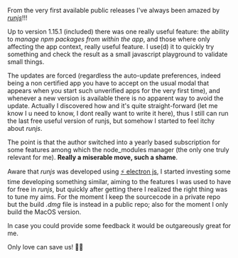 From the very first available public releases I've always been amazed by [_runjs_](https://runjs.app/)!!! 

Up to version 1.15.1 (included) there was one really useful feature: the ability to _manage npm packages from within the app_, and those where only affecting the app context, really useful feature.
I use(d) it to quickly try something and check the result as a small javascript playground to validate small things.

The updates are forced (regardless the auto-update preferences, indeed being a non certified app you have to accept on the usual modal that appears when you start such unverified apps for the very first time),
and whenever a new version is available there is no apparent way to avoid the update. Actually I discovered how and it's quite straight-forward (let me know I u need to know, I dont really want to write it here), thus I still can run the last free useful version of runjs, but somehow I started to feel itchy about _runjs_.

The point is that the author switched into a yearly based subscription for some features among which the node_modules manager (the only one truly relevant for me). **Really a miserable move, such a shame**.

Aware that _runjs_ was developed using [⚡️ electron js](https://www.electronjs.org/), I started investing some time developing something similar, aiming to the features I was used to have for free in _runjs_, but quickly after getting there I realized the right thing was to tune my aims. For the moment I keep the sourcecode in a private repo but the build _.dmg_ file is instead in a public repo; also for the moment I only build the MacOS version.

In case you could provide some feedback it would be outgareously great for me.

Only love can save us! ✌🏽